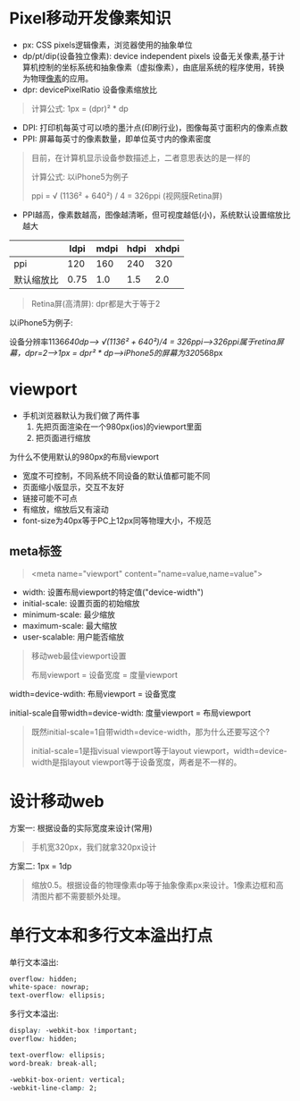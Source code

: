 # Pixel移动开发像素知识

* px: CSS pixels逻辑像素，浏览器使用的抽象单位
* dp/pt/dip(设备独立像素): device independent pixels 设备无关像素,基于计算机控制的坐标系统和抽象像素（虚拟像素），由底层系统的程序使用，转换为物理[像素](https://baike.baidu.com/item/%E5%83%8F%E7%B4%A0)的应用。
* dpr: devicePixelRatio 设备像素缩放比

> 计算公式: 1px = (dpr)² * dp

* DPI: 打印机每英寸可以喷的墨汁点(印刷行业)，图像每英寸面积内的像素点数
* PPI: 屏幕每英寸的像素数量，即单位英寸内的像素密度

> 目前，在计算机显示设备参数描述上，二者意思表达的是一样的
>
> 计算公式: 以iPhone5为例子
>
> ppi = √ (1136² + 640²) / 4 = 326ppi (视网膜Retina屏)

* PPI越高，像素数越高，图像越清晰，但可视度越低(小)，系统默认设置缩放比越大

|            | ldpi | mdpi | hdpi | xhdpi |
| ---------- | ---- | ---- | ---- | ----- |
| ppi        | 120  | 160  | 240  | 320   |
| 默认缩放比 | 0.75 | 1.0  | 1.5  | 2.0   |

> Retina屏(高清屏): dpr都是大于等于2

以iPhone5为例子:

设备分辨率1136*640dp——> √(1136² + 640²)/4 = 326ppi——>326ppi属于retina屏幕，dpr=2——>1px = dpr² * dp——>iPhone5的屏幕为320*568px

# viewport

* 手机浏览器默认为我们做了两件事
  1. 先把页面渲染在一个980px(ios)的viewport里面
  2. 把页面进行缩放

为什么不使用默认的980px的布局viewport

* 宽度不可控制，不同系统不同设备的默认值都可能不同
* 页面缩小版显示，交互不友好
* 链接可能不可点
* 有缩放，缩放后又有滚动
* font-size为40px等于PC上12px同等物理大小，不规范

## meta标签

> &lt;meta name="viewport" content="name=value,name=value"&gt;

* width: 设置布局viewport的特定值("device-width")
* initial-scale: 设置页面的初始缩放
* minimum-scale: 最少缩放
* maximum-scale: 最大缩放
* user-scalable: 用户能否缩放

> 移动web最佳viewport设置
>
> 布局viewport = 设备宽度 = 度量viewport

width=device-wdith: 布局viewport = 设备宽度

initial-scale自带width=device-width: 度量viewport = 布局viewport

> 既然initial-scale=1自带width=device-width，那为什么还要写这个?
>
> initial-scale=1是指visual viewport等于layout viewport，width=device-width是指layout viewport等于设备宽度，两者是不一样的。

# 设计移动web

方案一: 根据设备的实际宽度来设计(常用)

> 手机宽320px，我们就拿320px设计

方案二: 1px = 1dp

> 缩放0.5。根据设备的物理像素dp等于抽象像素px来设计。1像素边框和高清图片都不需要额外处理。

# 单行文本和多行文本溢出打点

单行文本溢出:

```css
overflow: hidden;
white-space: nowrap;
text-overflow: ellipsis;
```

多行文本溢出: 

```css
display: -webkit-box !important;
overflow: hidden;

text-overflow: ellipsis;
word-break: break-all;

-webkit-box-orient: vertical;
-webkit-line-clamp: 2;
```

